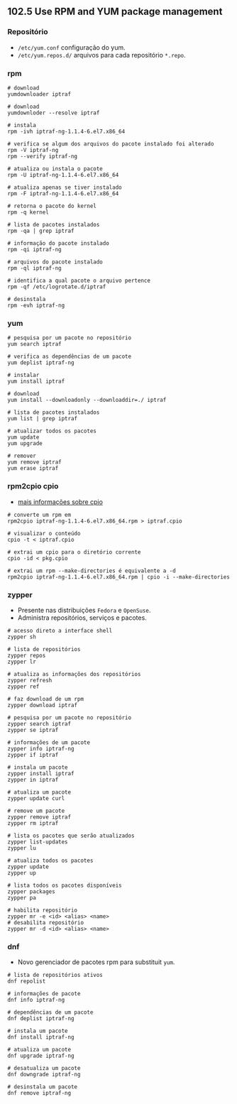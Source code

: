 ## 102.5 Use RPM and YUM package management

### Repositório

* `/etc/yum.conf` configuração do yum.
* `/etc/yum.repos.d/` arquivos para cada repositório `*.repo`.

### rpm

```shell
# download
yumdownloader iptraf

# download
yumdownloder --resolve iptraf

# instala
rpm -ivh iptraf-ng-1.1.4-6.el7.x86_64

# verifica se algum dos arquivos do pacote instalado foi alterado
rpm -V iptraf-ng
rpm --verify iptraf-ng

# atualiza ou instala o pacote
rpm -U iptraf-ng-1.1.4-6.el7.x86_64

# atualiza apenas se tiver instalado
rpm -F iptraf-ng-1.1.4-6.el7.x86_64

# retorna o pacote do kernel
rpm -q kernel

# lista de pacotes instalados
rpm -qa | grep iptraf

# informação do pacote instalado
rpm -qi iptraf-ng

# arquivos do pacote instalado
rpm -ql iptraf-ng

# identifica a qual pacote o arquivo pertence
rpm -qf /etc/logrotate.d/iptraf

# desinstala
rpm -evh iptraf-ng
```

### yum
```shell
# pesquisa por um pacote no repositório
yum search iptraf

# verifica as dependências de um pacote
yum deplist iptraf-ng

# instalar
yum install iptraf

# download
yum install --downloadonly --downloaddir=./ iptraf

# lista de pacotes instalados
yum list | grep iptraf

# atualizar todos os pacotes
yum update
yum upgrade

# remover
yum remove iptraf
yum erase iptraf
```

### rpm2cpio cpio

* [mais informações sobre cpio]([https://github.com/thiagoluis/lpi/blob/master/objective1/exam-103/103.3.md#cpio])

```shell
# converte um rpm em
rpm2cpio iptraf-ng-1.1.4-6.el7.x86_64.rpm > iptraf.cpio

# visualizar o conteúdo
cpio -t < iptraf.cpio

# extrai um cpio para o diretório corrente
cpio -id < pkg.cpio

# extrai um rpm --make-directories é equivalente a -d
rpm2cpio iptraf-ng-1.1.4-6.el7.x86_64.rpm | cpio -i --make-directories
```
### zypper

* Presente nas distribuições `Fedora` e `OpenSuse`.
* Administra repositórios, serviços e pacotes.

```shell
# acesso direto a interface shell
zypper sh

# lista de repositórios
zypper repos
zypper lr

# atualiza as informações dos repositórios
zypper refresh
zypper ref

# faz download de um rpm
zypper download iptraf

# pesquisa por um pacote no repositório
zypper search iptraf
zypper se iptraf

# informações de um pacote
zypper info iptraf-ng
zypper if iptraf

# instala um pacote
zypper install iptraf
zypper in iptraf

# atualiza um pacote
zypper update curl

# remove um pacote
zypper remove iptraf
zypper rm iptraf

# lista os pacotes que serão atualizados
zypper list-updates
zypper lu

# atualiza todos os pacotes
zypper update
zypper up

# lista todos os pacotes disponíveis
zypper packages
zypper pa

# habilita repositório
zypper mr -e <id> <alias> <name>
# desabilita repositório
zypper mr -d <id> <alias> <name>
```

### dnf

* Novo gerenciador de pacotes rpm para substituit `yum`.

```shell
# lista de repositórios ativos
dnf repolist

# informações de pacote
dnf info iptraf-ng

# dependências de um pacote
dnf deplist iptraf-ng

# instala um pacote
dnf install iptraf-ng

# atualiza um pacote
dnf upgrade iptraf-ng

# desatualiza um pacote
dnf downgrade iptraf-ng

# desinstala um pacote
dnf remove iptraf-ng
```
